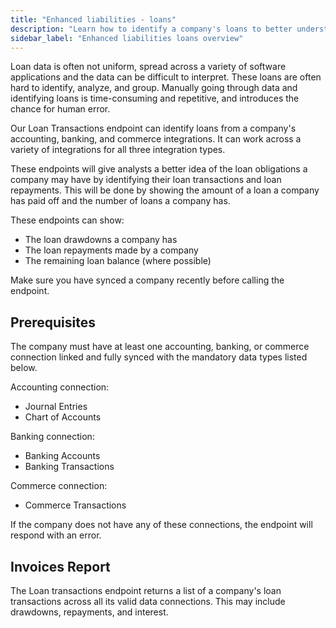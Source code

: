 ```yaml
---
title: "Enhanced liabilities - loans"
description: "Learn how to identify a company's loans to better understand its financial health"
sidebar_label: "Enhanced liabilities loans overview"
---
```


Loan data is often not uniform, spread across a variety of software applications and the data can be difficult to interpret. 
These loans are often hard to identify, analyze, and group.
Manually going through data and identifying loans is time-consuming and repetitive, and introduces the chance for human error.

Our Loan Transactions endpoint can identify loans from a company's accounting, banking, and commerce integrations. 
It can work across a variety of integrations for all three integration types.

These endpoints will give analysts a better idea of the loan obligations a company may have by identifying their loan transactions and loan repayments.
This will be done by showing the amount of a loan a company has paid off and the number of loans a company has.

These endpoints can show:
- The loan drawdowns a company has
- The loan repayments made by a company
- The remaining loan balance (where possible)

Make sure you have synced a company recently before calling the endpoint.

## Prerequisites
The company must have at least one accounting, banking, or commerce connection linked and fully synced with the mandatory data types listed below.

Accounting connection:
- Journal Entries
- Chart of Accounts

Banking connection:
- Banking Accounts
- Banking Transactions

Commerce connection:
- Commerce Transactions

If the company does not have any of these connections, the endpoint will respond with an error.

## Invoices Report
The Loan transactions endpoint returns a list of a company's loan transactions across all its valid data connections.
This may include drawdowns, repayments, and interest.
